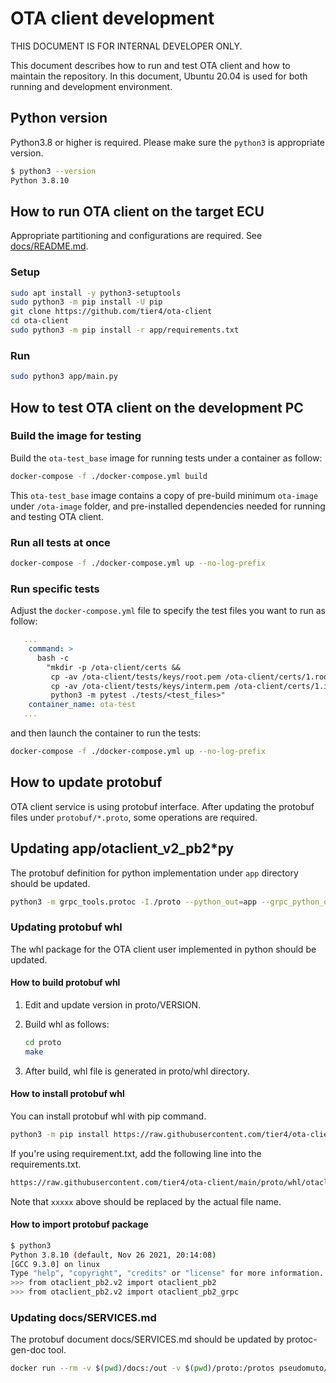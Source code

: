 # OTA client development

THIS DOCUMENT IS FOR INTERNAL DEVELOPER ONLY.

This document describes how to run and test OTA client and how to maintain the repository.
In this document, Ubuntu 20.04 is used for both running and development environment.

## Python version

Python3.8 or higher is required. Please make sure the `python3` is appropriate version.

```bash
$ python3 --version
Python 3.8.10
```

## How to run OTA client on the target ECU

Appropriate partitioning and configurations are required. See [docs/README.md](docs/README.md).

### Setup

```bash
sudo apt install -y python3-setuptools
sudo python3 -m pip install -U pip
git clone https://github.com/tier4/ota-client
cd ota-client
sudo python3 -m pip install -r app/requirements.txt
```

### Run

```bash
sudo python3 app/main.py
```

## How to test OTA client on the development PC

### Build the image for testing

Build the `ota-test_base` image for running tests under a container as follow:

```bash
docker-compose -f ./docker-compose.yml build
```

This `ota-test_base` image contains a copy of pre-build minimum `ota-image` under `/ota-image` folder, and pre-installed dependencies needed for running and testing OTA client.

### Run all tests at once

```bash
docker-compose -f ./docker-compose.yml up --no-log-prefix
```

### Run specific tests

Adjust the `docker-compose.yml` file to specify the test files you want to run as follow:

```yaml
   ...
    command: >
      bash -c 
        "mkdir -p /ota-client/certs && 
         cp -av /ota-client/tests/keys/root.pem /ota-client/certs/1.root.pem && 
         cp -av /ota-client/tests/keys/interm.pem /ota-client/certs/1.interm.pem && 
         python3 -m pytest ./tests/<test_files>"
    container_name: ota-test
   ...
```

and then launch the container to run the tests:

```bash
docker-compose -f ./docker-compose.yml up --no-log-prefix
```

## How to update protobuf

OTA client service is using protobuf interface.
After updating the protobuf files under `protobuf/*.proto`, some operations are required.

## Updating app/otaclient_v2_pb2*py

The protobuf definition for python implementation under `app` directory should be updated.

```bash
python3 -m grpc_tools.protoc -I./proto --python_out=app --grpc_python_out=app ./proto/otaclient_v2.proto
```

### Updating protobuf whl

The whl package for the OTA client user implemented in python should be updated.

#### How to build protobuf whl

1. Edit and update version in proto/VERSION.
2. Build whl as follows:

   ```bash
   cd proto
   make
   ```

3. After build, whl file is generated in proto/whl directory.

#### How to install protobuf whl

You can install protobuf whl with pip command.

```bash
python3 -m pip install https://raw.githubusercontent.com/tier4/ota-client/main/proto/whl/otaclient_pb2-xxxxx-py3-none-any.whl
```

If you're using requirement.txt, add the following line into the requirements.txt.

```bash
https://raw.githubusercontent.com/tier4/ota-client/main/proto/whl/otaclient_pb2-xxxxx-py3-none-any.whl
```

Note that `xxxxx` above should be replaced by the actual file name.

#### How to import protobuf package

```bash
$ python3
Python 3.8.10 (default, Nov 26 2021, 20:14:08)
[GCC 9.3.0] on linux
Type "help", "copyright", "credits" or "license" for more information.
>>> from otaclient_pb2.v2 import otaclient_pb2
>>> from otaclient_pb2.v2 import otaclient_pb2_grpc
```

### Updating docs/SERVICES.md

The protobuf document docs/SERVICES.md should be updated by protoc-gen-doc tool.

```bash
docker run --rm -v $(pwd)/docs:/out -v $(pwd)/proto:/protos pseudomuto/protoc-gen-doc --doc_opt=markdown,SERVICES.md
```
